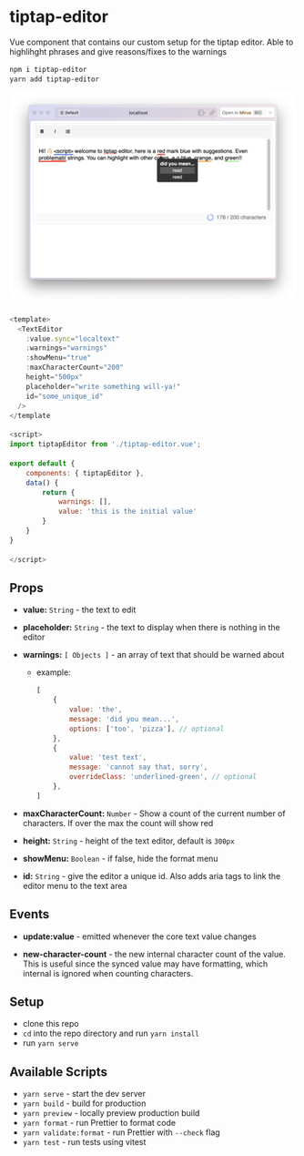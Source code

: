 # tiptap-editor

Vue component that contains our custom setup for the tiptap editor. Able to highlihght phrases and give reasons/fixes to the warnings

```bash
npm i tiptap-editor
yarn add tiptap-editor
```

![example image](img/example.png)

```js
<template>
  <TextEditor
    :value.sync="localtext"
    :warnings="warnings"
    :showMenu="true"
    :maxCharacterCount="200"
    height="500px"
    placeholder="write something will-ya!"
    id="some_unique_id"
  />
</template

<script>
import tiptapEditor from './tiptap-editor.vue';

export default {
    components: { tiptapEditor },
    data() {
        return {
            warnings: [],
            value: 'this is the initial value'
        }
    }
}

</script>
```

## Props


- **value:** `String` - the text to edit

- **placeholder:** `String` - the text to display when there is nothing in the editor

- **warnings:** `[ Objects ]` - an array of text that should be warned about

    - example:
        ```js
        [
            {
                value: 'the',
                message: 'did you mean...',
                options: ['too', 'pizza'], // optional
            },
            {
                value: 'test text',
                message: 'cannot say that, sorry',
                overrideClass: 'underlined-green', // optional
            },
        ]
        ```

- **maxCharacterCount:** `Number` - Show a count of the current number of characters. If over the max the count will show red

- **height:** `String` - height of the text editor, default is `300px`

- **showMenu:** `Boolean` - if false, hide the format menu

- **id:** `String` - give the editor a unique id. Also adds aria tags to link the editor menu to the text area

## Events

- **update:value** - emitted whenever the core text value changes

- **new-character-count** - the new internal character count of the value. This is useful since the synced value may have formatting, which internal is ignored when counting characters.

## Setup

- clone this repo
- `cd` into the repo directory and run `yarn install`
- run `yarn serve`

## Available Scripts

- `yarn serve` - start the dev server
- `yarn build` - build for production
- `yarn preview` - locally preview production build
- `yarn format` - run Prettier to format code
- `yarn validate:format` - run Prettier with `--check` flag
- `yarn test` - run tests using vitest
